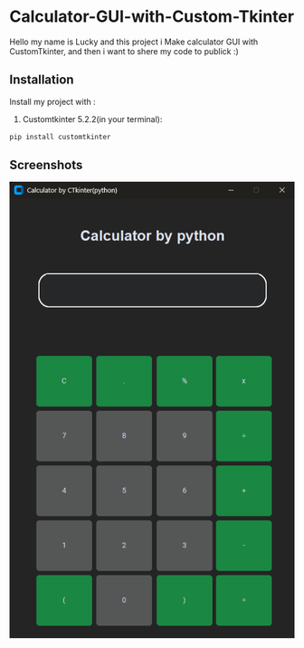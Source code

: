 
# Calculator-GUI-with-Custom-Tkinter

Hello my name is Lucky and this project i Make calculator GUI with CustomTkinter, and then i want to shere my code to publick :)




## Installation

Install my project with :

 1. Customtkinter 5.2.2(in your terminal):

```bash
pip install customtkinter  
```
    
## Screenshots

![App Screenshot](https://github.com/FahriLucky/Calculator-GUI-with-Custom-Tkinter/blob/main/Ctkinter%20calculator%20.png?raw=true)


